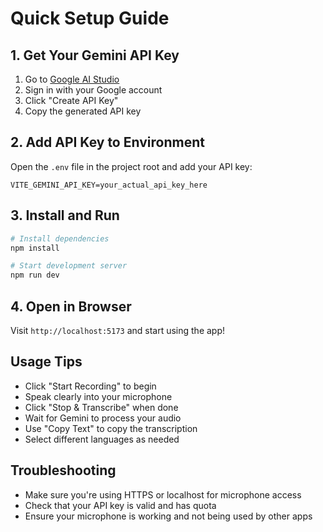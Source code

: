 # Quick Setup Guide

## 1. Get Your Gemini API Key

1. Go to [Google AI Studio](https://makersuite.google.com/app/apikey)
2. Sign in with your Google account
3. Click "Create API Key"
4. Copy the generated API key

## 2. Add API Key to Environment

Open the `.env` file in the project root and add your API key:

```
VITE_GEMINI_API_KEY=your_actual_api_key_here
```

## 3. Install and Run

```bash
# Install dependencies
npm install

# Start development server
npm run dev
```

## 4. Open in Browser

Visit `http://localhost:5173` and start using the app!

## Usage Tips

- Click "Start Recording" to begin
- Speak clearly into your microphone
- Click "Stop & Transcribe" when done
- Wait for Gemini to process your audio
- Use "Copy Text" to copy the transcription
- Select different languages as needed

## Troubleshooting

- Make sure you're using HTTPS or localhost for microphone access
- Check that your API key is valid and has quota
- Ensure your microphone is working and not being used by other apps